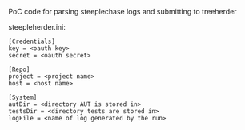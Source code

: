 PoC code for parsing steeplechase logs and submitting to treeherder

steepleherder.ini:

    [Credentials]
    key = <oauth key>
    secret = <oauth secret>

    [Repo]
    project = <project name>
    host = <host name>

    [System]
    autDir = <directory AUT is stored in>
    testsDir = <directory tests are stored in>
    logFile = <name of log generated by the run>

